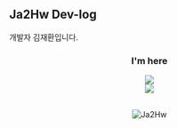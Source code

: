 ## Ja2Hw Dev-log
개발자 김재환입니다.

<h3 align="center"> I'm here </h3>  
<div align="center">
	<a href="https://ja2hw.tistory.com/" target="_blank"><img src="https://img.shields.io/badge/tistory-E33332?style=for-the-badge&logo=tistory&logoColor=white"/></a> 
<div align="center">
  <a href="https://ja2hw.netlify.app/" target="_blank"><img src="https://img.shields.io/badge/Ja2Hw Devlog-72EF36?style=for-the-badge&logo=gumtree&logoColor=white"/></a>	
</div>

##
![Ja2Hw](https://github-readme-stats.vercel.app/api?username=ja2hw&theme=blueberry&show_icons=true)

</div>
<!-- ![Hits](https://hits.seeyoufarm.com/api/count/incr/badge.svg?url=https%3A%2F%2Fgithub.com%2Fjagaldol) -->

<!--

Here are some ideas to get you started:

- 🔭 I’m currently working on ...
- 🌱 I’m currently learning ...
- 👯 I’m looking to collaborate on ...
- 🤔 I’m looking for help with ...
- 💬 Ask me about ...
- 📫 How to reach me: ...
- 😄 Pronouns: ...
- ⚡ Fun fact: ...
-->
<!--
**Ja2Hw/Ja2Hw** is a ✨ _special_ ✨ repository because its `README.md` (this file) appears on your GitHub profile.

Here are some ideas to get you started:

- 🔭 I’m currently working on ...
- 🌱 I’m currently learning ...
- 👯 I’m looking to collaborate on ...
- 🤔 I’m looking for help with ...
- 💬 Ask me about ...
- 📫 How to reach me: ...
- 😄 Pronouns: ...
- ⚡ Fun fact: ...
-->
